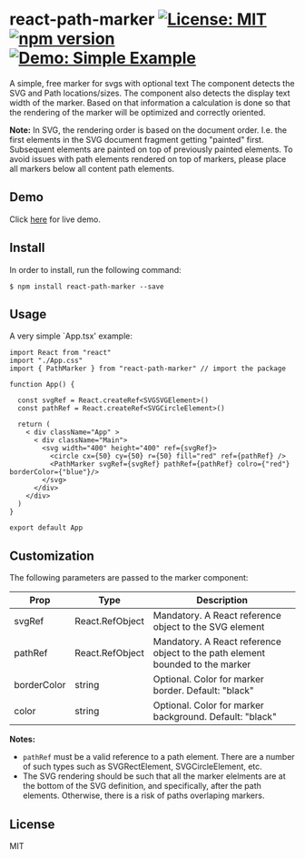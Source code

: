 # react-path-marker [![License: MIT](https://img.shields.io/badge/license-MIT-yellow.svg)](https://opensource.org/licenses/MIT) [![npm version](https://img.shields.io/npm/v/react-path-marker.svg?style=flat)](https://www.npmjs.com/package/react-path-marker) [![Demo: Simple Example](https://img.shields.io/badge/demo-live-red.svg)](https://react-path-marker-simple-example.imfast.io)
A simple, free marker for svgs with optional text
The component detects the SVG and Path locations/sizes. The component also detects the display text width of the marker. Based on that information a calculation is done so that the rendering of the marker will be optimized and correctly oriented.  

**Note:** In SVG, the rendering order is based on the document order. I.e. the first elements in the SVG document fragment getting "painted" first. Subsequent elements are painted on top of previously painted elements. To avoid issues with path elements rendered on top of markers, please place all markers below all content path elements. 

## Demo

Click [here](https://react-path-marker-simple-example.imfast.io) for live demo.

## Install 

In order to install, run the following command:
~~~
$ npm install react-path-marker --save
~~~


## Usage 
A very simple `App.tsx' example: 

```tsx
import React from "react"
import "./App.css"
import { PathMarker } from "react-path-marker" // import the package

function App() {

  const svgRef = React.createRef<SVGSVGElement>()
  const pathRef = React.createRef<SVGCircleElement>()

  return (
    < div className="App" >
      < div className="Main">
        <svg width="400" height="400" ref={svgRef}>
          <circle cx={50} cy={50} r={50} fill="red" ref={pathRef} />
          <PathMarker svgRef={svgRef} pathRef={pathRef} colro={"red"} borderColor={"blue"}/>
        </svg>
      </div>
    </div>
  )
}

export default App
```

## Customization
The following parameters are passed to the marker component:

| Prop       | Type   | Description |
| ---------- | ------ | ----------- |
| svgRef     | React.RefObject<SVGElement> | Mandatory. A React reference object to the SVG element |
| pathRef    | React.RefObject<SVGSVGElement> | Mandatory. A React reference object to the path element bounded to the marker |
| borderColor    | string | Optional. Color for marker border. Default: "black" |
| color  | string | Optional. Color for marker background. Default: "black" |

**Notes:**

* `pathRef` must be a valid reference to a path element. There are a number of such types such as SVGRectElement, SVGCircleElement, etc. 
* The SVG rendering should be such that all the marker elelments are at the bottom of the SVG definition, and specifically, after the path elements. Otherwise, there is a risk of paths overlaping markers. 

## License
MIT


